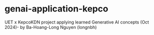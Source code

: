 # genai-application-kepco
UET x KepcoKDN project applying learned Generative AI concepts (Oct 2024)- by Ba-Hoang-Long Nguyen (longnbh)
